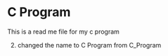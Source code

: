 # C Program
This is a read me file for my c program

2) changed the name to C Program from C_Program